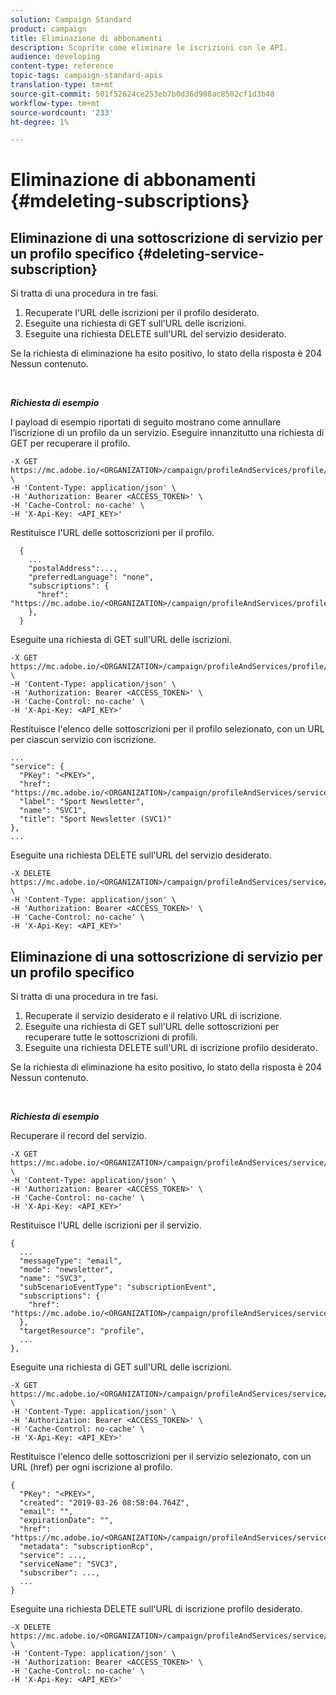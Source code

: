 ```yaml
---
solution: Campaign Standard
product: campaign
title: Eliminazione di abbonamenti
description: Scoprite come eliminare le iscrizioni con le API.
audience: developing
content-type: reference
topic-tags: campaign-standard-apis
translation-type: tm+mt
source-git-commit: 501f52624ce253eb7b0d36d908ac8502cf1d3b48
workflow-type: tm+mt
source-wordcount: '233'
ht-degree: 1%

---
```



# Eliminazione di abbonamenti {#mdeleting-subscriptions}

<!--NOTE TO WRITER: There are two duplicate headings that seem to have the same content. Delete one? Rename if different?-->

## Eliminazione di una sottoscrizione di servizio per un profilo specifico {#deleting-service-subscription}

Si tratta di una procedura in tre fasi.

1. Recuperate l&#39;URL delle iscrizioni per il profilo desiderato.
1. Eseguite una richiesta di GET sull&#39;URL delle iscrizioni.
1. Eseguite una richiesta DELETE sull&#39;URL del servizio desiderato.

Se la richiesta di eliminazione ha esito positivo, lo stato della risposta è 204 Nessun contenuto.

<br/>

***Richiesta di esempio***

I payload di esempio riportati di seguito mostrano come annullare l’iscrizione di un profilo da un servizio. Eseguire innanzitutto una richiesta di GET per recuperare il profilo.

```
-X GET https://mc.adobe.io/<ORGANIZATION>/campaign/profileAndServices/profile/<PKEY> \
-H 'Content-Type: application/json' \
-H 'Authorization: Bearer <ACCESS_TOKEN>' \
-H 'Cache-Control: no-cache' \
-H 'X-Api-Key: <API_KEY>'
```

Restituisce l&#39;URL delle sottoscrizioni per il profilo.

```
  {
    ...
    "postalAddress":...,
    "preferredLanguage": "none",
    "subscriptions": {
      "href": "https://mc.adobe.io/<ORGANIZATION>/campaign/profileAndServices/profile/<PKEY>/subscriptions/"
    },
  }
```

Eseguite una richiesta di GET sull&#39;URL delle iscrizioni.

```
-X GET https://mc.adobe.io/<ORGANIZATION>/campaign/profileAndServices/profile/<PKEY>/subscriptions \
-H 'Content-Type: application/json' \
-H 'Authorization: Bearer <ACCESS_TOKEN>' \
-H 'Cache-Control: no-cache' \
-H 'X-Api-Key: <API_KEY>'
```

Restituisce l&#39;elenco delle sottoscrizioni per il profilo selezionato, con un URL per ciascun servizio con iscrizione.

```
...
"service": {
  "PKey": "<PKEY>",
  "href": "https://mc.adobe.io/<ORGANIZATION>/campaign/profileAndServices/service/<PKEY>",
  "label": "Sport Newsletter",
  "name": "SVC1",
  "title": "Sport Newsletter (SVC1)"
},
...
```

Eseguite una richiesta DELETE sull&#39;URL del servizio desiderato.

```
-X DELETE https://mc.adobe.io/<ORGANIZATION>/campaign/profileAndServices/service/<PKEY> \
-H 'Content-Type: application/json' \
-H 'Authorization: Bearer <ACCESS_TOKEN>' \
-H 'Cache-Control: no-cache' \
-H 'X-Api-Key: <API_KEY>'
```

<!-- + réponse -->

## Eliminazione di una sottoscrizione di servizio per un profilo specifico

Si tratta di una procedura in tre fasi.

1. Recuperate il servizio desiderato e il relativo URL di iscrizione.
1. Eseguite una richiesta di GET sull&#39;URL delle sottoscrizioni per recuperare tutte le sottoscrizioni di profili.
1. Eseguite una richiesta DELETE sull&#39;URL di iscrizione profilo desiderato.

Se la richiesta di eliminazione ha esito positivo, lo stato della risposta è 204 Nessun contenuto.

<br/>

***Richiesta di esempio***

Recuperare il record del servizio.

```
-X GET https://mc.adobe.io/<ORGANIZATION>/campaign/profileAndServices/service/<PKEY> \
-H 'Content-Type: application/json' \
-H 'Authorization: Bearer <ACCESS_TOKEN>' \
-H 'Cache-Control: no-cache' \
-H 'X-Api-Key: <API_KEY>'
```

Restituisce l&#39;URL delle iscrizioni per il servizio.

```
{
  ...
  "messageType": "email",
  "mode": "newsletter",
  "name": "SVC3",
  "subScenarioEventType": "subscriptionEvent",
  "subscriptions": {
    "href": "https://mc.adobe.io/<ORGANIZATION>/campaign/profileAndServices/service/<PKEY>/subscriptions/"
  },
  "targetResource": "profile",
  ...
},
```

Eseguite una richiesta di GET sull&#39;URL delle iscrizioni.

```
-X GET https://mc.adobe.io/<ORGANIZATION>/campaign/profileAndServices/service/<PKEY>/subscriptions \
-H 'Content-Type: application/json' \
-H 'Authorization: Bearer <ACCESS_TOKEN>' \
-H 'Cache-Control: no-cache' \
-H 'X-Api-Key: <API_KEY>'
```

Restituisce l&#39;elenco delle sottoscrizioni per il servizio selezionato, con un URL (href) per ogni iscrizione al profilo.

```
{
  "PKey": "<PKEY>",
  "created": "2019-03-26 08:58:04.764Z",
  "email": "",
  "expirationDate": "",
  "href": "https://mc.adobe.io/<ORGANIZATION>/campaign/profileAndServices/service/<PKEY>/subscriptions/<PKEY>",
  "metadata": "subscriptionRcp",
  "service": ...,
  "serviceName": "SVC3",
  "subscriber": ...,
  ...
}
```

Eseguite una richiesta DELETE sull&#39;URL di iscrizione profilo desiderato.

```
-X DELETE https://mc.adobe.io/<ORGANIZATION>/campaign/profileAndServices/service/<PKEY>/subscriptions/<PKEY> \
-H 'Content-Type: application/json' \
-H 'Authorization: Bearer <ACCESS_TOKEN>' \
-H 'Cache-Control: no-cache' \
-H 'X-Api-Key: <API_KEY>'
```

<!-- + réponse -->
